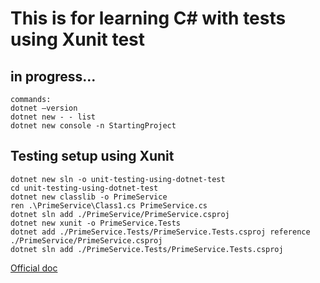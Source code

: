 # This is for learning C# with tests using Xunit test

## in progress...

```
commands:
dotnet —version
dotnet new - - list
dotnet new console -n StartingProject
```

## Testing setup using Xunit

```
dotnet new sln -o unit-testing-using-dotnet-test
cd unit-testing-using-dotnet-test
dotnet new classlib -o PrimeService
ren .\PrimeService\Class1.cs PrimeService.cs
dotnet sln add ./PrimeService/PrimeService.csproj
dotnet new xunit -o PrimeService.Tests
dotnet add ./PrimeService.Tests/PrimeService.Tests.csproj reference ./PrimeService/PrimeService.csproj
dotnet sln add ./PrimeService.Tests/PrimeService.Tests.csproj
```

[Official doc](https://learn.microsoft.com/en-gb/dotnet/core/testing/unit-testing-with-dotnet-test)
